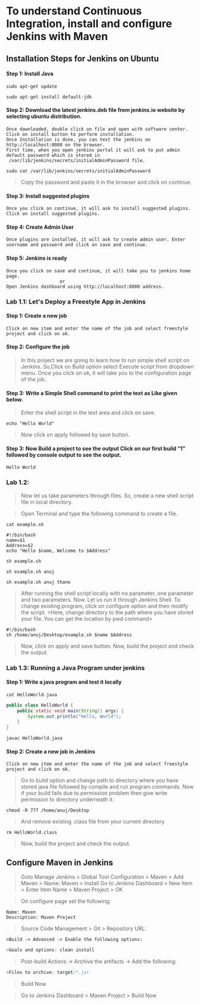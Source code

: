 # To understand Continuous Integration, install and configure Jenkins with Maven

## Installation Steps for Jenkins on Ubuntu 
#### Step 1: Install Java
```
sudo apt-get update
```
```
sudo apt-get install default-jdk
```
#### Step 2: Download the latest jenkins.deb file from jenkins.io website by selecting ubuntu distribution.
```
Once downloaded, double click on file and open with software center. 
Click on install button to perform installation.
Once Installation is done, you can test the jenkins on http://localhost:8080 on the browser.
First time, when you open jenkins portal it will ask to put admin default password which is stored in
 /var/lib/jenkins/secrets/initialAdminPassword file.
```

```
sudo cat /var/lib/jenkins/secrets/initialAdminPassword
```

> Copy the password and paste it in the browser and click on continue.

#### Step 3: Install suggested plugins
```
Once you click on continue, it will ask to install suggested plugins. Click on install suggested plugins.
```
#### Step 4: Create Admin User
```
Once plugins are installed, it will ask to create admin user. Enter username and password and click on save and continue.
```
#### Step 5: Jenkins is ready
```
Once you click on save and continue, it will take you to jenkins home page. 
                    or 
Open Jenkins dashboard using http://localhost:8080 address.
```

### Lab 1.1: Let's Deploy a Freestyle App in Jenkins
#### Step 1: Create a new job
```
Click on new item and enter the name of the job and select freestyle project and click on ok.
```
#### Step 2: Configure the job

>In this project we are going to learn how to run simple shell script on Jenkins. 
>So,Click on Build option select Execute script from dropdown menu.
>Once you click on ok, it will take you to the configuration page of the job.


#### Step 3: Write a Simple Shell command to print the text as Like given below.
>Enter the shell script in the text area and click on save.
    
```
echo "Hello World"
```
>Now click on apply followed by save button.

#### Step 3: Now Build a project to see the output Click on our first build “1” followed by console output to see the output.
```
Hello World
```

### Lab 1.2: 
>Now let us take parameters through files. So, create a new shell script file in local directory.

>Open Terminal and type the following command to create a file.

```
cat example.sh
```

```
#!/bin/bash
name=$1
Address=$2
echo "Hello $name, Welcome to $Address"
```
```
sh example.sh 
```
```
sh example.sh anuj
```
```
sh example.sh anuj thane
```

>After running the shell script locally with no parameter, one parameter and two parameters.
Now. Let us run it through Jenkins Shell. To change existing program, click on configure option
and then modify the script. <Here, change directory to the path where you have stored your
file..You can get the location by pwd command>

```
#!/bin/bash
sh /home/anuj/Desktop/example.sh $name $Address
```
>Now, click on apply and save button. Now, build the project and check the output.

### Lab 1.3: Running a Java Program under jenkins 

#### Step 1: Write a java program and test it locally
```
cat HelloWorld.java
```
```java
public class HelloWorld {
    public static void main(String[] args) {
        System.out.println("Hello, World"); 
    }
}
```
```
javac HelloWorld.java
```
#### Step 2: Create a new job in Jenkins
```
Click on new item and enter the name of the job and select freestyle project and click on ok.
```
>Go to build option and change path to directory where you have stored java file followed by
compile and run program commands.
>Now if your build fails due to permission problem then give write permission to directory
underneath it.
```
chmod -R 777 /home/anuj/Desktop
```
>And remove existing .class file from your current directory
```
rm HelloWorld.class
```

>Now, build the project and check the output.

## Configure Maven in Jenkins

>Goto Manage Jenkins > Global Tool Configuration > Maven > Add Maven > Name: Maven > Install
>Go to Jenkins Dashboard > New Item > Enter Item Name > Maven Project > OK

>On configure page set the following:
```
Name: Maven
Description: Maven Project
```
>Source Code Management > Git > Repository URL:
```
>Build -> Advanced -> Enable the following options:
```
```java
>Goals and options: clean install
```
>Post-build Actions -> Archive the artifacts -> Add the following:
```java
>Files to archive: target/*.jar
```
>Build Now


>Go to Jenkins Dashboard > Maven Project > Build Now






